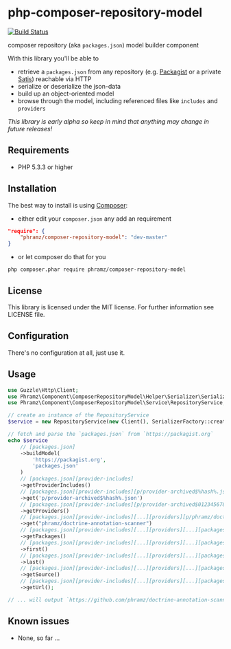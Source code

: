 php-composer-repository-model
=============================

[![Build Status](https://travis-ci.org/phramz/php-composer-repository-model.svg?branch=master)](https://travis-ci.org/phramz/php-composer-repository-model)

composer repository (aka `packages.json`) model builder component

With this library you'll be able to
- retrieve a `packages.json` from any repository (e.g. [Packagist](packagist.org) or a private [Satis](https://github.com/composer/satis)) reachable via HTTP
- serialize or deserialize the json-data
- build up an object-oriented model
- browse through the model, including referenced files like `includes` and `providers`

*This library is early alpha so keep in mind that anything may change in future releases!*

## Requirements

- PHP 5.3.3 or higher

## Installation

The best way to install is using [Composer](https://getcomposer.org):

- either edit your `composer.json` any add an requirement

``` json
"require": {
    "phramz/composer-repository-model": "dev-master"
}
```

- or let composer do that for you

```
php composer.phar require phramz/composer-repository-model
```

## License

This library is licensed under the MIT license. For further information see LICENSE file.

## Configuration

There's no configuration at all, just use it.

## Usage

```php
use Guzzle\Http\Client;
use Phramz\Component\ComposerRepositoryModel\Helper\Serializer\SerializerFactory;
use Phramz\Component\ComposerRepositoryModel\Service\RepositoryService;

// create an instance of the RepositoryService
$service = new RepositoryService(new Client(), SerializerFactory::create());

// fetch and parse the `packages.json` from `https://packagist.org`
echo $service
    // [packages.json]
    ->buildModel(
        'https://packagist.org',
        'packages.json'
    )
    // [packages.json][provider-includes]
    ->getProviderIncludes()
    // [packages.json][provider-includes][p/provider-archived$%hash%.json]
    ->get('p/provider-archived$%hash%.json')
    // [packages.json][provider-includes][p/provider-archived$0123456789.json][providers]
    ->getProviders()
    // [packages.json][provider-includes][...][providers][p/phramz/doctrine-annotation-scanner$0123456789.json]
    ->get("phramz/doctrine-annotation-scanner")
    // [packages.json][provider-includes][...][providers][...][packages]
    ->getPackages()
    // [packages.json][provider-includes][...][providers][...][packages][phramz/doctrine-annotation-scanner]
    ->first()
    // [packages.json][provider-includes][...][providers][...][packages][...][v1.0.0]
    ->last()
    // [packages.json][provider-includes][...][providers][...][packages][...][v1.0.0][source]
    ->getSource()
    // [packages.json][provider-includes][...][providers][...][packages][...][v1.0.0][source][url]
    ->getUrl();

// ... will output `https://github.com/phramz/doctrine-annotation-scanner.git`
```

## Known issues

- None, so far ...

